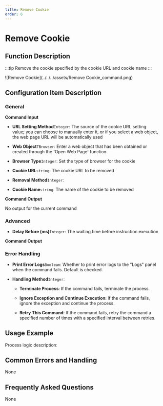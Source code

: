```yaml
---
title: Remove Cookie
order: 6
---
```


# Remove Cookie

## Function Description

:::tip 
Remove the cookie specified by the cookie URL and cookie name
:::

![Remove Cookie](../../../assets/Remove Cookie_command.png)

## Configuration Item Description

### General

**Command Input**

- **URL Setting Method**`Integer`: The source of the cookie URL setting value; you can choose to manually enter it, or if you select a web object, the web page URL will be automatically used

- **Web Object**`TBrowser`: Enter a web object that has been obtained or created through the 'Open Web Page' function

- **Browser Type**`Integer`: Set the type of browser for the cookie

- **Cookie URL**`string`: The cookie URL to be removed

- **Removal Method**`Integer`: 

- **Cookie Name**`string`: The name of the cookie to be removed


**Command Output**

No output for the current command

### Advanced

- **Delay Before (ms)**`Integer`: The waiting time before instruction execution


**Command Output**

### Error Handling

- **Print Error Logs**`Boolean`: Whether to print error logs to the "Logs" panel when the command fails. Default is checked. 

- **Handling Method**`Integer`:

    - **Terminate Process**: If the command fails, terminate the process.

    - **Ignore Exception and Continue Execution**: If the command fails, ignore the exception and continue the process.

    - **Retry This Command**: If the command fails, retry the command a specified number of times with a specified interval between retries.

## Usage Example

Process logic description:

## Common Errors and Handling

None

## Frequently Asked Questions

None

